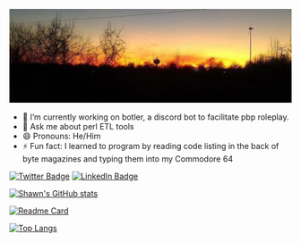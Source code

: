 ![Shawn's GitHub Banner](./assets/GitHubHeader.jpeg)

- 🔭 I’m currently working on botler, a discord bot to facilitate pbp roleplay.
- 💬 Ask me about perl ETL tools
- 😄 Pronouns: He/Him
- ⚡ Fun fact: I learned to program by reading code listing in the back of byte magazines and typing them into my Commodore 64

[![Twitter Badge](https://img.shields.io/badge/Twitter-Profile-informational?style=flat&logo=twitter&logoColor=white&color=1CA2F1)](https://twitter.com/SparkeyG)
[![LinkedIn Badge](https://img.shields.io/badge/LinkedIn-Profile-informational?style=flat&logo=linkedin&logoColor=white&color=0D76A8)](https://www.linkedin.com/in/www.linkedin.com/in/shawnccarroll/)


[![Shawn's GitHub stats](https://github-readme-stats.vercel.app/api?username=sparkeyg&show_icons=true&theme=dark)](https://github.com/sparkeyg/)

[![Readme Card](https://github-readme-stats.vercel.app/api/pin/?username=sparkeyg&repo=botler)](https://github.com/sparkeyg/botler)

[![Top Langs](https://github-readme-stats.vercel.app/api/top-langs/?username=sparkeyg&layout=compact)](https://github.com/sparkeyg/botler)
